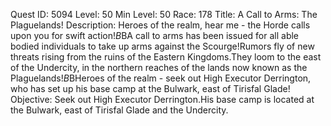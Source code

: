 Quest ID: 5094
Level: 50
Min Level: 50
Race: 178
Title: A Call to Arms: The Plaguelands!
Description: Heroes of the realm, hear me - the Horde calls upon you for swift action!$B$BA call to arms has been issued for all able bodied individuals to take up arms against the Scourge!Rumors fly of new threats rising from the ruins of the Eastern Kingdoms.They loom to the east of the Undercity, in the northern reaches of the lands now known as the Plaguelands!$B$BHeroes of the realm - seek out High Executor Derrington, who has set up his base camp at the Bulwark, east of Tirisfal Glade!
Objective: Seek out High Executor Derrington.His base camp is located at the Bulwark, east of Tirisfal Glade and the Undercity.
